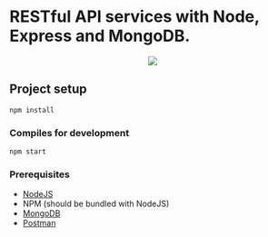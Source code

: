 # RESTful API services with Node, Express and MongoDB.

<div style="text-align:center">
<img src="https://miro.medium.com/max/1040/1*ld9k6ygaJCBF6o6fyuQQIA.jpeg" />
</div>

## Project setup
```
npm install
```

### Compiles for development
```
npm start
```

### Prerequisites
* [NodeJS](https://nodejs.org/en/download/) 
* NPM (should be bundled with NodeJS)
* [MongoDB](https://www.mongodb.com/)
* [Postman](https://www.postman.com/)